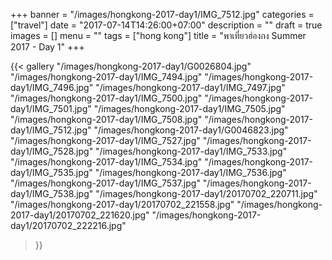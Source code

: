 +++
banner = "/images/hongkong-2017-day1/IMG_7512.jpg"
categories = ["travel"]
date = "2017-07-14T14:26:00+07:00"
description = ""
draft = true
images = []
menu = ""
tags = ["hong kong"]
title = "พาเที่ยวฮ่องกง Summer 2017 - Day 1"
+++

<!--more-->

{{< gallery
    "/images/hongkong-2017-day1/G0026804.jpg"
    "/images/hongkong-2017-day1/IMG_7494.jpg"
    "/images/hongkong-2017-day1/IMG_7496.jpg"
    "/images/hongkong-2017-day1/IMG_7497.jpg"
    "/images/hongkong-2017-day1/IMG_7500.jpg"
    "/images/hongkong-2017-day1/IMG_7501.jpg"
    "/images/hongkong-2017-day1/IMG_7505.jpg"
    "/images/hongkong-2017-day1/IMG_7508.jpg"
    "/images/hongkong-2017-day1/IMG_7512.jpg"
    "/images/hongkong-2017-day1/G0046823.jpg"
    "/images/hongkong-2017-day1/IMG_7527.jpg"
    "/images/hongkong-2017-day1/IMG_7528.jpg"
    "/images/hongkong-2017-day1/IMG_7533.jpg"
    "/images/hongkong-2017-day1/IMG_7534.jpg"
    "/images/hongkong-2017-day1/IMG_7535.jpg"
    "/images/hongkong-2017-day1/IMG_7536.jpg"
    "/images/hongkong-2017-day1/IMG_7537.jpg"
    "/images/hongkong-2017-day1/IMG_7538.jpg"
    "/images/hongkong-2017-day1/20170702_220711.jpg"
    "/images/hongkong-2017-day1/20170702_221558.jpg"
    "/images/hongkong-2017-day1/20170702_221620.jpg"
    "/images/hongkong-2017-day1/20170702_222216.jpg"
>}}

